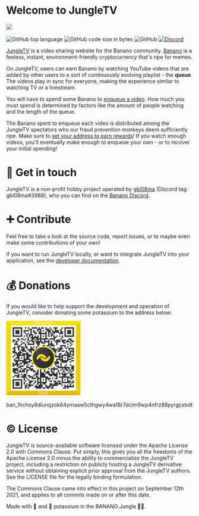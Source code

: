 # Welcome to JungleTV

![](https://jungletv.live/assets/brand/logo.svg)

![GitHub top language](https://img.shields.io/github/languages/top/tnyim/jungletv?style=plastic)
![GitHub code size in bytes](https://img.shields.io/github/languages/code-size/tnyim/jungletv?style=plastic)
![GitHub](https://img.shields.io/github/license/tnyim/jungletv?style=plastic)
[![Discord](https://img.shields.io/badge/discord-join%20chat-orange.svg)](https://chat.banano.cc/)

[JungleTV](https://jungletv.live/) is a video sharing website for the Banano community. [Banano](https://banano.cc/) is a feeless, instant, environment-friendly cryptocurrency that's ripe for memes.

On JungleTV, users can earn Banano by watching YouTube videos that are added by other users to a sort of continuously evolving playlist - the **queue**. The videos play in sync for everyone, making the experience similar to watching TV or a livestream.

You will have to spend some Banano to [enqueue a video](https://jungletv.live/enqueue). How much you must spend is determined by factors like the amount of people watching and the length of the queue.

The Banano spent to enqueue each video is distributed among the JungleTV spectators who our fraud prevention monkeys deem sufficiently ripe. Make sure to [set your address to earn rewards](https://jungletv.live/rewards/address)! If you watch enough videos, you'll eventually make enough to enqueue your own - or to recover your initial spending!

# :speech_balloon: Get in touch
JungleTV is a non-profit hobby project operated by [gbl08ma](https://twitter.com/gbl08ma/) (Discord tag: gbl08ma#3988), who you can find on the [Banano Discord](https://chat.banano.cc/).

# :heavy_plus_sign: Contribute
Feel free to take a look at the source code, report issues, or to maybe even make some contributions of your own!

If you want to run JungleTV locally, or want to integrate JungleTV into your application, see the [developer documentation](/docs/dev.md).

# :moneybag: Donations
If you would like to help support the development and operation of JungleTV, consider donating some potassium to the address below:

<img src="https://github.com/tnyim/jungletv/raw/master/docs/assets/donation_qr.png" width="200">

ban_1hchsy8diurojzok64ymaaw5cthgwy4wa18r7dcim9wp4nfrz88pyrgcxbdt


# :copyright: License

JungleTV is source-available software licensed under the Apache License 2.0 with Commons Clause.
Put simply, this gives you all the freedoms of the Apache License 2.0 minus the ability to commercialize the JungleTV
project, including a restriction on publicly hosting a JungleTV derivative service without obtaining explicit prior
approval from the JungleTV authors. See the LICENSE file for the legally binding formulation.

The Commons Clause came into effect in this project on September 12th 2021, and applies to all commits made on or after
this date.

Made with :yellow_heart: and :banana: potassium in the BANANO Jungle :monkey::monkey:.
